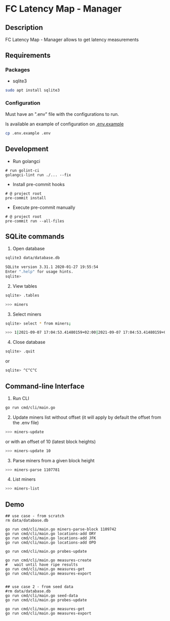 # FC Latency Map - Manager

## Description

FC Latency Map - Manager allows to get latency measurements

## Requirements

### Packages

- sqlite3

```bash
sudo apt install sqlite3
```

### Configuration

Must have an ".env" file with the configurations to run.

Is available an example of configuration on [.env.example](./.env.example)

```bash
cp .env.example .env
```

## Development

* Run golangci

```shell
# run golint-ci
golangci-lint run ./... --fix
```

* Install pre-commit hooks

```shell
# @ project root
pre-commit install
```

* Execute pre-commit manually

```shell
# @ project root
pre-commit run --all-files
```

## SQLite commands

1. Open database

```bash
sqlite3 data/database.db

SQLite version 3.31.1 2020-01-27 19:55:54
Enter ".help" for usage hints.
sqlite>
```

2. View tables

```bash
sqlite> .tables

>>> miners
```

3. Select miners

```bash
sqlite> select * from miners;

>>> 1|2021-09-07 17:04:53.41480159+02:00|2021-09-07 17:04:53.41480159+02:00||dummyAddress|dummyIp
```

4. Close database

```bash
sqlite> .quit
```
or
```bash
sqlite> ^C^C^C
```

## Command-line Interface
1. Run CLI
```bash
go run cmd/cli/main.go
```

2. Update miners list
without offset (it will apply by default the offset from the .env file)
```bash
>>> miners-update
```
or with an offset of 10 (latest block heights)
```bash
>>> miners-update 10
```

3. Parse miners from a given block height
```bash
>>> miners-parse 1107781
```

4. List miners
```bash
>>> miners-list
```


## Demo

```shell
## use case - from scratch
rm data/database.db

go run cmd/cli/main.go miners-parse-block 1109742
go run cmd/cli/main.go locations-add ORY
go run cmd/cli/main.go locations-add JFK
go run cmd/cli/main.go locations-add OPO

go run cmd/cli/main.go probes-update

go run cmd/cli/main.go measures-create
#   wait until have ripe results
go run cmd/cli/main.go measures-get
go run cmd/cli/main.go measures-export


## use case 2 - from seed data
#rm data/database.db
go run cmd/cli/main.go seed-data
go run cmd/cli/main.go probes-update

go run cmd/cli/main.go measures-get
go run cmd/cli/main.go measures-export
```
